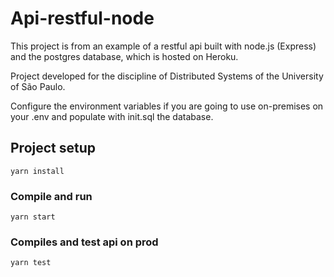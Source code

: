 # Api-restful-node

This project is from an example of a restful api built with node.js (Express) and the postgres database, which is hosted on Heroku.

Project developed for the discipline of Distributed Systems of the University of São Paulo.

Configure the environment variables if you are going to use on-premises on your .env and populate with init.sql the database.

## Project setup
```
yarn install
```

### Compile and run
```
yarn start
```

### Compiles and test api on prod
```
yarn test
```

